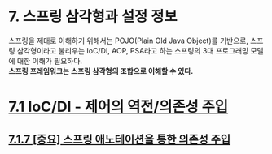 # 7. 스프링 삼각형과 설정 정보
스프링을 제대로 이해하기 위해서는 POJO(Plain Old Java Object)를 기반으로, 스프링 삼각형이라고 불리우는 IoC/DI, AOP, PSA라고 하는 스프링의 3대 프로그래밍 모델에 대한 이해가 필요하다. <br> **스프링 프레임워크는 스프링 삼각형의 조합으로 이해할 수 있다.**

# [7.1 IoC/DI - 제어의 역전/의존성 주입](7.1.%20IoC,%20DI%20-%20제어의%20역전,%20의존성%20주입.md)

## [7.1.7 [중요] 스프링 애노테이션을 통한 의존성 주입](7.1.7%20%5B%EC%A4%91%EC%9A%94%5D%20%EC%8A%A4%ED%94%84%EB%A7%81%20%EC%95%A0%EB%85%B8%ED%85%8C%EC%9D%B4%EC%85%98%EC%9D%84%20%ED%86%B5%ED%95%9C%20%EC%9D%98%EC%A1%B4%EC%84%B1%20%EC%A3%BC%EC%9E%85.md)